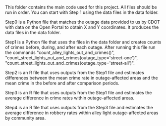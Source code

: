 This folder contains the main code used for this project.  All files should be run in order.  You can start with Step 1 using the data files in the data folder.

Step0 is a Python file that matches the outage data provided to us by CDOT with data on the Open Portal to obtain X and Y coordinates.  It produces the data files in the data folder.

Step1 is a Python file that uses the files in the data folder and creates counts of crimes before, during, and after each outage.  After running this file run the commands "count_alley_lights_out_and_crimes()", "count_street_lights_out_and_crimes(outage_type='street-one')", "count_street_lights_out_and_crimes(outage_type='street-all')".

Step2 is an R file that uses outputs from the Step1 file and estimates differences between the mean crime rate in outage-affected areas and the mean crime in the before and after comparison periods.

Step3 is an R file that uses outputs from the Step1 file and estimates the average difference in crime rates within outage-affected areas.

Step4 is an R file that uses outputs from the Step3 file and estimates the average difference in robbery rates within alley light outage-affected areas by community area.
